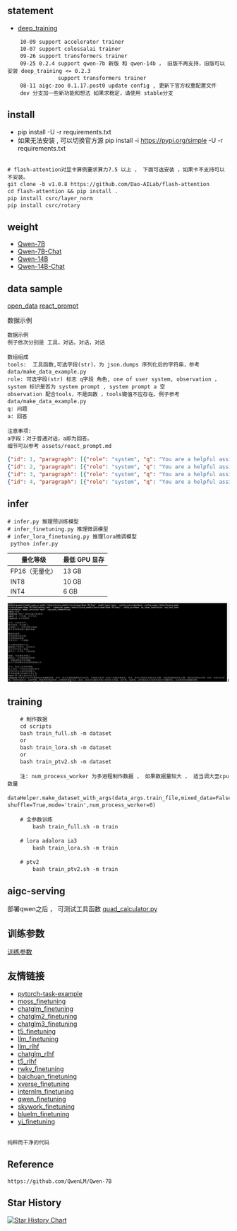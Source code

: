 ##  statement
- [deep_training](https://github.com/ssbuild/deep_training)

```text
    10-09 support accelerator trainer
    10-07 support colossalai trainer
    09-26 support transformers trainer
    09-25 0.2.4 support qwen-7b 新版 和 qwen-14b ， 旧版不再支持，旧版可以安装 deep_training <= 0.2.3
                support transformers trainer
    08-11 aigc-zoo 0.1.17.post0 update config , 更新下官方权重配置文件 
    dev 分支加一些新功能和想法 如果求稳定，请使用 stable分支

```
   


## install
  - pip install -U -r requirements.txt
  - 如果无法安装 , 可以切换官方源 pip install -i https://pypi.org/simple -U -r requirements.txt  

```text

# flash-attention对显卡算例要求算力7.5 以上 ， 下面可选安装 ，如果卡不支持可以不安装。
git clone -b v1.0.8 https://github.com/Dao-AILab/flash-attention
cd flash-attention && pip install .
pip install csrc/layer_norm
pip install csrc/rotary
```


## weight

 - [Qwen-7B](https://huggingface.co/Qwen/Qwen-7B)
 - [Qwen-7B-Chat](https://huggingface.co/Qwen/Qwen-7B-Chat)
 - [Qwen-14B](https://huggingface.co/Qwen/Qwen-14B)
 - [Qwen-14B-Chat](https://huggingface.co/Qwen/Qwen-14B-Chat)



## data sample
   [open_data](https://github.com/ssbuild/open_data)
   [react_prompt](assets/react_prompt.md)
    
数据示例
```text
数据示例
例子依次分别是 工具，对话，对话，对话

数组组成 
tools:  工具函数,可选字段(str)，为 json.dumps 序列化后的字符串，参考 data/make_data_example.py 
role: 可选字段(str) 标志 q字段 角色, one of user system, observation ，system 标识是否为 system prompt , system prompt a 空 
observation 配合tools，不是函数 ，tools键值不应存在。例子参考data/make_data_example.py 
q: 问题
a: 回答

注意事项:
a字段：对于普通对话，a即为回答。
细节可以参考 assets/react_prompt.md
```

```json
{"id": 1, "paragraph": [{"role": "system", "q": "You are a helpful assistant.", "a": ""}, {"role": "user", "q": "现在给我画个五彩斑斓的黑", "tools": " \n[\n  {\n    \"name_for_human\": \"夸克搜索\",\n    \"name_for_model\": \"quark_search\",\n    \"description_for_model\": \"夸克搜索是一个通用搜索引擎，可用于访问互联网、查询百科知识、了解时事新闻等。\",\n    \"parameters\": [\n      {\n        \"name\": \"search_query\",\n        \"description\": \"搜索关键词或短语\",\n        \"required\": true,\n        \"schema\": {\n          \"type\": \"string\"\n        }\n      }\n    ]\n  },\n  {\n    \"name_for_human\": \"通义万相\",\n    \"name_for_model\": \"image_gen\",\n    \"description_for_model\": \"通义万相是一个AI绘画（图像生成）服务，输入文本描述，返回根据文本作画得到的图片的URL\",\n    \"parameters\": [\n      {\n        \"name\": \"query\",\n        \"description\": \"中文关键词，描述了希望图像具有什么内容\",\n        \"required\": true,\n        \"schema\": {\n          \"type\": \"string\"\n        }\n      }\n    ]\n  }\n]\n", "a": "\nThought: 我应该使用通义万相API来生成一张五彩斑斓的黑的图片。\nAction: image_gen\nAction Input: {\"query\": \"五彩斑斓的黑\"}\n            "}, {"role": "observation", "q": "\n{\"status_code\": 200, \"request_id\": \"3d894da2-0e26-9b7c-bd90-102e5250ae03\", \"code\": null, \"message\": \"\", \"output\": {\"task_id\": \"2befaa09-a8b3-4740-ada9-4d00c2758b05\", \"task_status\": \"SUCCEEDED\", \"results\": [{\"url\": \"https://dashscope-result-sh.oss-cn-shanghai.aliyuncs.com/1e5e2015/20230801/1509/6b26bb83-469e-4c70-bff4-a9edd1e584f3-1.png\"}], \"task_metrics\": {\"TOTAL\": 1, \"SUCCEEDED\": 1, \"FAILED\": 0}}, \"usage\": {\"image_count\": 1}}\n", "a": "\nThought: 我已经成功使用通义万相API生成了一张五彩斑斓的黑的图片。\nFinal Answer: 我已经成功使用通义万相API生成了一张五彩斑斓的黑的图片https://dashscope-result-sh.oss-cn-shanghai.aliyuncs.com/1e5e2015/20230801/1509/6b26bb83-469e-4c70-bff4-a9edd1e584f3-1.png。\n            "}]}
{"id": 2, "paragraph": [{"role": "system", "q": "You are a helpful assistant.", "a": ""}, {"q": "从南京到上海的路线", "a": "你好，南京到上海的路线如下：\n1. 南京到上海，可以乘坐南京地铁1号线，在南京站乘坐轨道交通1号线。\n2. 南京到浦东机场，可以搭乘上海地铁1号，在陆家嘴站乘坐地铁1线，在浦东国际机场站乘坐机场快线，前往上海浦东国际机场。\n3. 上海到南京，可以换乘上海地铁2号线，从南京站换乘地铁2线，再从南京南站换乘地铁1路，然后到达上海站"}]}
{"id": 3, "paragraph": [{"role": "system", "q": "You are a helpful assistant.", "a": ""}, {"q": "写一个诗歌，关于冬天", "a": "冬夜寂静冷，\n云在天边飘，\n冰封白雪上， \n寒冷像一场雪。\n \n雪花融化成冰，\n像那雪花飘洒，\n在寒冷的冬天，\n感受春天的喜悦。\n 冬日里，\n风雪渐消，\n一片寂静，\n把快乐和温暖带回家。"}]}
{"id": 4, "paragraph": [{"role": "system", "q": "You are a helpful assistant.", "a": ""}, {"q": "晚上睡不着应该怎么办", "a": "晚上睡不着可能会让你感到焦虑或不舒服,但以下是一些可以帮助你入睡的方法:\n\n1. 制定规律的睡眠时间表:保持规律的睡眠时间表可以帮助你建立健康的睡眠习惯,使你更容易入睡。尽量在每天的相同时间上床,并在同一时间起床。\n2. 创造一个舒适的睡眠环境:确保睡眠环境舒适,安静,黑暗且温度适宜。可以使用舒适的床上用品,并保持房间通风。\n3. 放松身心:在睡前做些放松的活动,例如泡个热水澡,听些轻柔的音乐,阅读一些有趣的书籍等,有助于缓解紧张和焦虑,使你更容易入睡。\n4. 避免饮用含有咖啡因的饮料:咖啡因是一种刺激性物质,会影响你的睡眠质量。尽量避免在睡前饮用含有咖啡因的饮料,例如咖啡,茶和可乐。\n5. 避免在床上做与睡眠无关的事情:在床上做些与睡眠无关的事情,例如看电影,玩游戏或工作等,可能会干扰你的睡眠。\n6. 尝试呼吸技巧:深呼吸是一种放松技巧,可以帮助你缓解紧张和焦虑,使你更容易入睡。试着慢慢吸气,保持几秒钟,然后缓慢呼气。\n\n如果这些方法无法帮助你入睡,你可以考虑咨询医生或睡眠专家,寻求进一步的建议。"}]}
```




## infer
    # infer.py 推理预训练模型
    # infer_finetuning.py 推理微调模型
    # infer_lora_finetuning.py 推理lora微调模型
     python infer.py


| **量化等级**    | **最低 GPU 显存** |
| -------------- | ----------------- |
| FP16（无量化）   | 13 GB             |
| INT8           | 10 GB              |
| INT4           | 6 GB               |

   

![inference](assets/1.png)




## training
```text
    # 制作数据
    cd scripts
    bash train_full.sh -m dataset 
    or
    bash train_lora.sh -m dataset 
    or
    bash train_ptv2.sh -m dataset 
    
    注: num_process_worker 为多进程制作数据 ， 如果数据量较大 ， 适当调大至cpu数量
    dataHelper.make_dataset_with_args(data_args.train_file,mixed_data=False, shuffle=True,mode='train',num_process_worker=0)
    
    # 全参数训练 
        bash train_full.sh -m train
        
    # lora adalora ia3 
        bash train_lora.sh -m train
        
    # ptv2
        bash train_ptv2.sh -m train
```

## aigc-serving

部署qwen之后 ， 可测试工具函数
[quad_calculator.py](https://github.com/ssbuild/aigc_serving/blob/main/tests/quad_calculator.py)



## 训练参数
[训练参数](args.MD)




## 友情链接

- [pytorch-task-example](https://github.com/ssbuild/pytorch-task-example)
- [moss_finetuning](https://github.com/ssbuild/chatmoss_finetuning)
- [chatglm_finetuning](https://github.com/ssbuild/chatglm_finetuning)
- [chatglm2_finetuning](https://github.com/ssbuild/chatglm2_finetuning)
- [chatglm3_finetuning](https://github.com/ssbuild/chatglm3_finetuning)
- [t5_finetuning](https://github.com/ssbuild/t5_finetuning)
- [llm_finetuning](https://github.com/ssbuild/llm_finetuning)
- [llm_rlhf](https://github.com/ssbuild/llm_rlhf)
- [chatglm_rlhf](https://github.com/ssbuild/chatglm_rlhf)
- [t5_rlhf](https://github.com/ssbuild/t5_rlhf)
- [rwkv_finetuning](https://github.com/ssbuild/rwkv_finetuning)
- [baichuan_finetuning](https://github.com/ssbuild/baichuan_finetuning)
- [xverse_finetuning](https://github.com/ssbuild/xverse_finetuning)
- [internlm_finetuning](https://github.com/ssbuild/internlm_finetuning)
- [qwen_finetuning](https://github.com/ssbuild/qwen_finetuning)
- [skywork_finetuning](https://github.com/ssbuild/skywork_finetuning)
- [bluelm_finetuning](https://github.com/ssbuild/bluelm_finetuning)
- [yi_finetuning](https://github.com/ssbuild/yi_finetuning)
## 
    纯粹而干净的代码



## Reference
    https://github.com/QwenLM/Qwen-7B




## Star History

[![Star History Chart](https://api.star-history.com/svg?repos=ssbuild/qwen_finetuning&type=Date)](https://star-history.com/#ssbuild/qwen_finetuning&Date)

